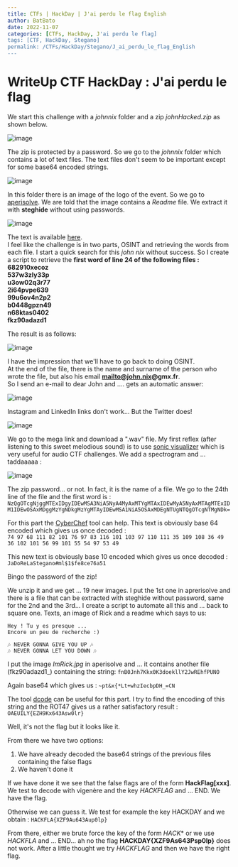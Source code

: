 ```yaml
---
title: CTFs | HackDay | J'ai perdu le flag English
author: BatBato
date: 2022-11-07
categories: [CTFs, HackDay, J'ai perdu le flag]
tags: [CTF, HackDay, Stegano]
permalink: /CTFs/HackDay/Stegano/J_ai_perdu_le_flag_English
---
```


# WriteUp CTF HackDay : J'ai perdu le flag

We start this challenge with a *johnnix* folder and a zip *johnHacked.zip* as shown below.

![image](https://user-images.githubusercontent.com/73934639/164445255-afb931e6-c79f-45c3-bd89-703bdf6be187.png)

The zip is protected by a password. So we go to the *johnnix* folder which contains a lot of text files. The text files don't seem to be important except for some base64 encoded strings.

![image](https://user-images.githubusercontent.com/73934639/164445865-88a78daf-2471-48b3-9495-d116bbe87aaa.png)

In this folder there is an image of the logo of the event. So we go to [aperisolve](https://aperisolve.fr). We are told that the image contains a *Readme* file. We extract it with **steghide** without using passwords.

![image](https://user-images.githubusercontent.com/73934639/164446356-3e11759e-cf00-4730-97a4-40d70079f1f3.png)

The text is available [here](https://github.com/Nouman404/WrtiteUp-J-ai-perdu-le-flag/blob/main/readme).\
I feel like the challenge is in two parts, OSINT and retrieving the words from each file. I start a quick search for this *john nix* without success. So I create a script to retrieve the **first word of line 24 of the following files :\
682910xecoz\
537w3zly33p\
u3ow02q3r77\
2i64pvpe639\
99u6ov4n2p2\
b0448gpzn49\
n68ktas0402\
fkz90adazd1**

The result is as follows:

![image](https://user-images.githubusercontent.com/73934639/164447762-1012d31f-0edd-4308-979a-985cacf4ea51.png)

I have the impression that we'll have to go back to doing OSINT.\
At the end of the file, there is the name and surname of the person who wrote the file, but also his email **mailto@john.nix@gmx.fr**.\
So I send an e-mail to dear John and .... gets an automatic answer:

![image](https://user-images.githubusercontent.com/73934639/164448862-9d441085-0382-4111-8407-cbcefe7f6e72.png)

Instagram and LinkedIn links don't work... But the Twitter does!

![image](https://user-images.githubusercontent.com/73934639/164449403-077a4e41-16c5-4daf-8f5d-b03074372125.png)

We go to the mega link and download a ".wav" file.
My first reflex (after listening to this sweet melodious sound) is to use [sonic visualizer](https://www.sonicvisualiser.org/download.html) which is very useful for audio CTF challenges. We add a spectrogram and ... taddaaaaa :

![image](https://user-images.githubusercontent.com/73934639/164449972-4d97366b-6e06-4515-8da3-ded32570ad41.png)

The zip password... or not. In fact, it is the name of a file. We go to the 24th line of the file and the first word is :
```NzQgOTcgNjggMTExIDgyIDEwMSA3NiA5NyA4MyAxMTYgMTAxIDEwMyA5NyAxMTAgMTExIDM1IDEwOSAxMDggMzYgNDkgMzYgMTAyIDEwMSA1NiA5OSAxMDEgNTUgNTQgOTcgNTMgNDk=```

For this part the [CyberChef](https://gchq.github.io/CyberChef/) tool can help.
This text is obviously base 64 encoded which gives us once decoded : \
```74 97 68 111 82 101 76 97 83 116 101 103 97 110 111 35 109 108 36 49 36 102 101 56 99 101 55 54 97 53 49```  

This new text is obviously base 10 encoded which gives us once decoded : ```JaDoReLaStegano#ml$1$fe8ce76a51```

Bingo the password of the zip!

We unzip it and we get ... 19 new images.
I put the 1st one in aprerisolve and there is a file that can be extracted with steghide without password, same for the 2nd and the 3rd...
I create a script to automate all this and ... back to square one. Texts, an image of Rick and a readme which says to us:

```
Hey ! Tu y es presque ...
Encore un peu de recherche :)

🎶 NEVER GONNA GIVE YOU UP 🎶 
🎶 NEVER GONNA LET YOU DOWN 🎶
```

I put the image *ImRick.jpg* in aperisolve and ... it contains another file (fkz90adazd1_) containing the string: ```fnB0Jnh7Kkx0K3doekllY2JwREhfPUNO```

Again base64 which gives us : ```~pt&x{*Lt+whzIecbpDH_=CN```

The tool [dcode](https://www.dcode.fr/identification-chiffrement) can be useful for this part.
I try to find the encoding of this string and the ROT47 gives us a rather satisfactory result : ```OAEUILY{EZH9Kx643Asw0lr}```

Well, it's not the flag but it looks like it.

From there we have two options:
1. We have already decoded the base64 strings of the previous files containing the false flags
2. We haven't done it

If we have done it we see that the false flags are of the form **HackFlag[xxx]**. We test to decode with vigenère and the key *HACKFLAG* and ... END. We have the flag.

Otherwise we can guess it. We test for example the key HACKDAY and we obtain : ```HACKFLA{XZF9Au643Aup0lp}```

From there, either we brute force the key of the form *HACK** or we use *HACKFLA* and ... END... ah no the flag **HACKDAY{XZF9As643Psp0lp}** does not work. After a little thought we try *HACKFLAG* and then we have the right flag.



